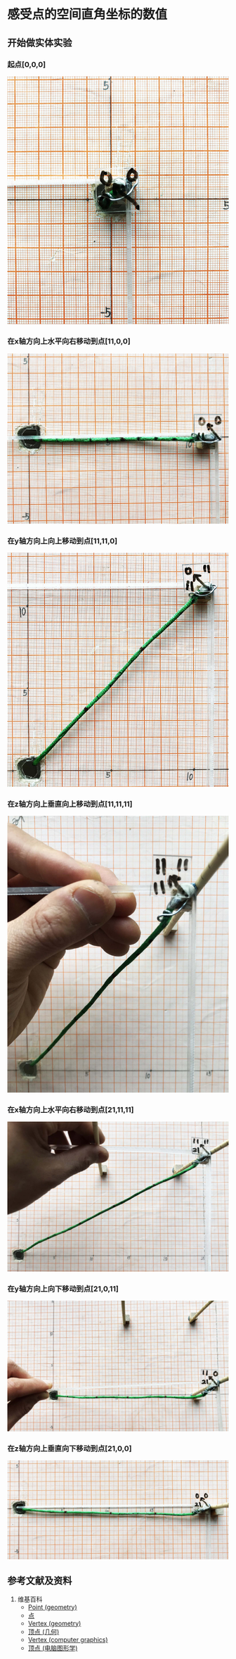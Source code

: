 # 感受点的空间直角坐标的数值

## 开始做实体实验

### 起点[0,0,0]
![](/images/几何形体中点的空间直角坐标数值/感受点的空间直角坐标的数值/1a1.jpg)

### 在x轴方向上水平向右移动到点[11,0,0]
![](/images/几何形体中点的空间直角坐标数值/感受点的空间直角坐标的数值/1a2.jpg)

### 在y轴方向上向上移动到点[11,11,0]
![](/images/几何形体中点的空间直角坐标数值/感受点的空间直角坐标的数值/1a3.jpg)

### 在z轴方向上垂直向上移动到点[11,11,11]
![](/images/几何形体中点的空间直角坐标数值/感受点的空间直角坐标的数值/1a4.jpg)

### 在x轴方向上水平向右移动到点[21,11,11]
![](/images/几何形体中点的空间直角坐标数值/感受点的空间直角坐标的数值/1a5.jpg)

### 在y轴方向上向下移动到点[21,0,11]
![](/images/几何形体中点的空间直角坐标数值/感受点的空间直角坐标的数值/1a6.jpg)

### 在z轴方向上垂直向下移动到点[21,0,0]
![](/images/几何形体中点的空间直角坐标数值/感受点的空间直角坐标的数值/1a7.jpg)


## 参考文献及资料

1. 维基百科
	- [Point (geometry)](https://en.wikipedia.org/wiki/Point_(geometry)) 
	- [点](https://zh.wikipedia.org/wiki/%E7%82%B9) 
	- [Vertex (geometry)](https://en.wikipedia.org/wiki/Vertex_(geometry)) 
	- [顶点 (几何)](https://zh.wikipedia.org/wiki/%E9%A0%82%E9%BB%9E_(%E5%B9%BE%E4%BD%95)) 
	- [Vertex (computer graphics)](https://en.wikipedia.org/wiki/Vertex_(computer_graphics)) 
	- [顶点 (电脑图形学)](https://zh.wikipedia.org/wiki/%E9%A0%82%E9%BB%9E_(%E9%9B%BB%E8%85%A6%E5%9C%96%E5%AD%B8)) 
